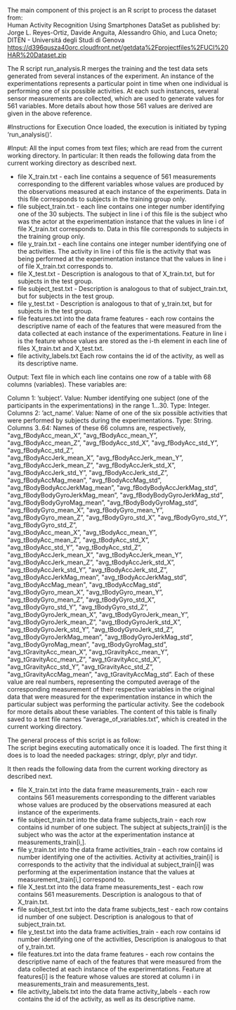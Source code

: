 The main component of this project is an R script to process the dataset from:  
     Human Activity Recognition Using Smartphones DataSet
     as published by: 
     Jorge L. Reyes-Ortiz, Davide Anguita, Alessandro Ghio, and Luca Oneto; 
     DITEN - Universitá degli Studi di Genova
     https://d396qusza40orc.cloudfront.net/getdata%2Fprojectfiles%2FUCI%20HAR%20Dataset.zip
 
The R script run_analysis.R merges the training and the test data sets generated from several instances of the experiment. An instance 
of the experimentations represents a particular point in time when one individual is performing one of six possible activities.
At each such instances, several sensor measurements are collected, which are used 
to generate values for 561 variables. More details about how those 561 values are derived are given in the above reference. 
 
#Instructions for Execution
Once loaded, the execution is initiated by typing ‘run_analysis()’. 

#Input: All the input comes from text files; which are read from the current working directory. In particular: It then reads the following data from the current working directory as described next. 
 
* file X_train.txt - each line contains a sequence of 561 measurements corresponding to the different variables
whose values are produced by the observations measured at each instance of the experiments. Data in this file corresponds to subjects in the training group only. 
* file subject_train.txt - each line contains one integer number identifying one of the 30 subjects. The 
subject in line i of this file is the subject who was the actor at the experimentation instance that the values in line i of file X_train.txt corresponds to. Data in this file corresponds to subjects in the training group only.  
* file y_train.txt - each line contains one integer number identifying one of the activities. The 
activity in line i of this file is the activity that was being performed at the experimentation instance that the values in line i of file X_train.txt corresponds to. 
* file X_test.txt - Description is analogous to that of X_train.txt, but for subjects in the test
group. 
* file subject_test.txt - Description is analogous to 
that of subject_train.txt, but for subjects in the test group.
* file y_test.txt - Description is 
analogous to that of y_train.txt, but for subjects in the test group.
* file features.txt into the data frame features - each row contains the descriptive name of each of the features that were measured 
from the data collected at each instance of the experimentations. Feature in line i is the feature whose values are stored as the i-th element in each line of files X_train.txt and X_test.txt. 
* file activity_labels.txt Each row contains the id of the activity, as well as its descriptive name. 
 


Output: Text file in which each line contains one row of a table with 68 columns (variables). These variables are: 

Column 1: ’subject’. Value: Number identifying one subject (one of the participants in the experimentations) in the range 1…30. Type: Integer. 
Columns 2: ’act_name’. Value: Name of one of the six possible activities that were performed by subjects during the experimentations. Type: String. 
Columns 3..64: Names of these 66 columns are, respectively, "avg_fBodyAcc_mean_X”,           "avg_fBodyAcc_mean_Y”,          
"avg_fBodyAcc_mean_Z”,           "avg_fBodyAcc_std_X”,            "avg_fBodyAcc_std_Y”,            "avg_fBodyAcc_std_Z”,           
"avg_fBodyAccJerk_mean_X”,       "avg_fBodyAccJerk_mean_Y”,       "avg_fBodyAccJerk_mean_Z”,       "avg_fBodyAccJerk_std_X”,       
"avg_fBodyAccJerk_std_Y”,        "avg_fBodyAccJerk_std_Z”,        "avg_fBodyAccMag_mean”,          "avg_fBodyAccMag_std”,          
"avg_fBodyBodyAccJerkMag_mean”,  "avg_fBodyBodyAccJerkMag_std”,   "avg_fBodyBodyGyroJerkMag_mean”, "avg_fBodyBodyGyroJerkMag_std”, 
"avg_fBodyBodyGyroMag_mean”,     "avg_fBodyBodyGyroMag_std”,      "avg_fBodyGyro_mean_X”,          "avg_fBodyGyro_mean_Y”,         
"avg_fBodyGyro_mean_Z”,          "avg_fBodyGyro_std_X”,           "avg_fBodyGyro_std_Y”,           "avg_fBodyGyro_std_Z”,          
"avg_tBodyAcc_mean_X”,           "avg_tBodyAcc_mean_Y”,           "avg_tBodyAcc_mean_Z”,           "avg_tBodyAcc_std_X”,           
"avg_tBodyAcc_std_Y”,            "avg_tBodyAcc_std_Z”,            "avg_tBodyAccJerk_mean_X”,       "avg_tBodyAccJerk_mean_Y”,      
"avg_tBodyAccJerk_mean_Z”,       "avg_tBodyAccJerk_std_X”,        "avg_tBodyAccJerk_std_Y”,        "avg_tBodyAccJerk_std_Z”,       
"avg_tBodyAccJerkMag_mean”,      "avg_tBodyAccJerkMag_std”,       "avg_tBodyAccMag_mean",         "avg_tBodyAccMag_std”,          
"avg_tBodyGyro_mean_X”,          "avg_tBodyGyro_mean_Y”,          "avg_tBodyGyro_mean_Z”,          "avg_tBodyGyro_std_X”,          
"avg_tBodyGyro_std_Y”,           "avg_tBodyGyro_std_Z”,           "avg_tBodyGyroJerk_mean_X”,      "avg_tBodyGyroJerk_mean_Y”,     
"avg_tBodyGyroJerk_mean_Z”,      "avg_tBodyGyroJerk_std_X”,       "avg_tBodyGyroJerk_std_Y”,       "avg_tBodyGyroJerk_std_Z”,      
"avg_tBodyGyroJerkMag_mean”,     "avg_tBodyGyroJerkMag_std”,      "avg_tBodyGyroMag_mean”,         "avg_tBodyGyroMag_std”,         
"avg_tGravityAcc_mean_X”,        "avg_tGravityAcc_mean_Y”,        "avg_tGravityAcc_mean_Z”,        "avg_tGravityAcc_std_X”,        
"avg_tGravityAcc_std_Y”,         "avg_tGravityAcc_std_Z”,         "avg_tGravityAccMag_mean”,       "avg_tGravityAccMag_std”. Each of these value are real numbers, representing the computed average of the corresponding measurement of their respective variables in the original data that were measured for the experimentation instance in which the particular subject was performing the particular activity. See the codebook for more details about these variables. The content of this table is finally saved to a text file names “average_of_variables.txt”, which is created in the current working directory. 

The general process of this script is as follow:         
The script begins executing automatically once it is loaded. The first thing it does is to load 
the needed packages: stringr, dplyr, plyr and tidyr.

It then reads the following data from the current working directory as described next. 
 
* file X_train.txt into the data frame measurements_train - each row contains 561 measurements corresponding to the different variables
whose values are produced by the observations measured at each instance of the experiments. 
* file subject_train.txt into the data frame subjects_train - each row contains id number of one subject. The subject at subjects_train[i]
is the subject who was the actor at the experimentation instance at measurements_train[i,].  
* file y_train.txt into the data frame activities_train - each row contains id number identifying one of the activities. Activity at 
activities_train[i] is corresponds to the activity that the individual at subject_train[i] was performing at the experimentation 
instance that the values at measurement_train[i,] correspond to. 
* file X_test.txt into the data frame measurements_test - each row contains 561 measurements. Description is analogous to that of X_train.txt. 
* file subject_test.txt into the data frame subjects_test - each row contains id number of one subject. Description is analogous to 
that of subject_train.txt.
* file y_test.txt into the data frame activities_train - each row contains id number identifying one of the activities, Description is 
analogous to that of y_train.txt.
* file features.txt into the data frame features - each row contains the descriptive name of each of the features that were measured 
from the data collected at each instance of the experimentations. Feature at features[i] is the feature whose values are stored at 
column i in measurements_train and measurements_test. 
* file activity_labels.txt into the data frame activity_labels - each row contains the id of the activity, as well as its descriptive name. 
 

